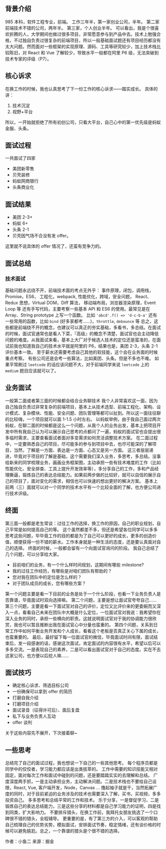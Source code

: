 ## 背景介绍

985 本科，软件工程专业，前端。
工作三年半，第一家创业公司，半年。
第二家前端技术不错的公司，两年半。
第三家，个人创业半年。
可以看出，我是个很喜欢折腾的人，大学期间也做过很多项目，非常愿意参与到产品中去。技术上勉强合格，不过独自负责过很复杂的前端项目，所以一般基础面试题还有项目经历都没有太大问题。然而面对一些框架的实现原理、源码、工具等研究较少，加上技术栈比较陈旧，对 React 和 Vue 了解较少，导致水平一般都在阿里 P6 级，无法突破到技术专家的评级（P7）。

## 核心诉求

在换工作的时候，我也认真思考了下一份工作的核心诉求——踏实成长。
具体的讲：

1. 技术沉淀
2. 视野+平台

所以，一开始就拒绝了所有初创公司，只看大平台，自己心中的第一优先级是蚂蚁金服、头条。

## 面试过程

一共面试了四家

- 美团新零售
- 贝壳装修
- 蚂蚁网商银行
- 头条商业化

## 面试结果

- 美团 2-3+
- 蚂蚁 6+
- 头条 2-1
- 贝壳因气场不合没有发 offer。

这里就不说具体的 offer 情况了，还蛮有竞争力的。

## 面试总结

### 技术面试

基础问题永远绕不开，前端技术面的考点无外乎：
事件原理，闭包，调用栈，Promise，ES6，
工程化，webpack, 性能优化，跨域，安全问题，
React、Redux 思想，Virtual DOM，Diff 算法，
移动端布局，浏览器渲染原理，Event Loop 等
还有手写代码，主要考察一些基本 API 和 ES6 的使用。最常见是在 Array、String prototype 上写一个函数。
比如 `'abcd'.f() => 'd-c-b-a'`
还有一些常用的函数，比如 `bind` (好多家都考……)，`throttle`, `debounce` 等
总之，这些都是前端绕不开的概念，也建议可以真正的夯实基础，多看书，多总结。在面试的时候，面试官通常也是看人下菜，『高级』的概念不清楚，面试官也会主动降低问题的难度。从我面试来看，基本上大厂对于候选人技术的定位还是蛮准的，在面试前我也知道我自己的技术水平就是阿里的 P6，结果也是，美团 2-3，头条 2-1 评价基本一致。
至于薪水还需要考虑自己其他的软技能，这个会在业务面的时候重点考察。
有些公司还是会考一些算法，比如美团、头条。但是不多也不难。
如果平常刷过 `leetcode` 的话应该问题不大，对于前端同学来说 `leetcode` 上的 `medium` 题目应该就可以了。

## 业务面试

一般第二面或者第三面的时候都会结合业务聊技术
我个人非常喜欢这一面，因为自己独自负责过非常复杂的前端项目，基本上从技术选型、前端工程化、架构、设计模式、复杂模块、性能、安全问题、团队管理等都可以扯到。所以这一面往往聊的比较嗨，一个项目就可以面 1-1.5 小时左右。
以蚂蚁举例，由于我自己面过两次蚂蚁，在聊二面的时候都是这么一个问题，从我个人的业务出发，基本上把项目开发中所有我自己认为可以展示自己思考的点都问了一遍，蚂蚁的面试官也会提出很多临时需求，主要查看面试者面对多变需求如何灵活调整技术方案。
在二面过程中，一定要熟悉自己的项目，尽可能多的参与到项目中去，也尽可能深的了解项目，当然，了解是一方面、表达是一方面、心态又是另一方面。
这三者层层递进，毕竟对于项目的了解是基础，这个需要我们深入业务，多思考，多总结。没事给新来的同学梳理业务，画画业务框架图，主动承担一些有技术难度的工作（比如性能优化、安全排查、工具上提升开发效率等），多分享自己的工作，多和产品经理撕逼，锻炼自己的表达总结能力。如果前两步做的比较好，就可以自信的展示自己的项目了，面对变化的需求，相信也可以快速的想出更好的解决方案。
基本上前两（三）面就可以对一个同学的技术水平有一个比较全面的了解，也方便公司进行技术评级。

## 终面

第三面一般都是老生常谈：过往工作的选择，换工作的原因，自己的职业规划，自己平常是如何提高自己的等。
这个虽然都差不多，但还是希望各位同学可以多多思考这些问题，毕毕竟工作的目的都是为了自己可以更好的成长，更多的创造价值，顺便获得一份不错的薪水。工作本身就是一种生活的态度，还是要认真面对自己的选择。
终面的时候，一般都会留有一个向面试官询问的阶段。
我自己总结了几个问题，可以分享给大家。

- 目前咱们的业务，有一个什么样时间规划，这期间有哪些 milestone?
- 我的过往工作经历，有哪些是对咱们团队有帮助的？
- 您对我在团队中的定位是怎么样的？
- 对于团队成员的成长，您有哪些方案？

第一个问题主要是看一下目前的业务是处于一个什么阶段，也看一下业务负责人是否靠谱，毕竟面试时双向选择嘛。
第二个问题，主要是想让面试官夸夸自己……
第三个问题，主要是看一下面试官对自己的评价，定位又比评价来的更委婉而又深入一点，看看自己未来在团队中大概是什么定位，一位面试官对我说：我希望你在深入业务的同时，承担一些横向的职责。这就说明面试官对于我的协调能力很欣赏，我也可以暂且推断出我在面试官心中分量也蛮重的。
第四个问题，关系到日常工作中如何平衡业务开发和个人成长，看看这个老板是否真正关心下属的成长，也蛮重要的。
最后，最好留下每一位面试官的微信，毕竟面试时间有限，面试结束后，发一段感谢的话，感谢这次面试，肯定面试的内容很有水平，希望以后可以多多交流。一是表现自己的素养，二是可以看出面试官对于自己的态度。实在不去这家公司，也方便以后挖人嘛……

## 面试技巧

- 确定核心诉求、筛选目标公司
- 一份确保可以拿到 offer 的简历
- 打磨自我介绍
- 打磨项目介绍
- 面试录音（征得许可后）、面后复盘
- 私下与业务负责人互动
- offer 谈判

关于这些内容先不展开，下次接着聊~

## 一些思考

总结完了自己的面试过程，我也想说一下自己的一些其他思考。
每个程序员都是同学中的佼佼者，学习能力都应该是出类拔萃的。
工作中需要的知识技能又相对固定，面对每次工作和面试中碰到的问题，还是要踏踏实实的去理解和总结。
广度深度两手抓，一是主动承担业务，主动解决问题。二是技术栈也不要给自己设限，React, Vue, 客户端开发，Node，Canvas ... 撸起袖子就是干，当然拓展广度的同时，对于目前紧迫的业务涉及的技术也需要深入了解，买书，买视频，多多投资自己。
多多思考和总结平常的工作和技术。
乐于分享，一是督促学习，二是锻炼自己的表达总结能力，三是这些分享的材料都是自己学习能力的证明，四是找到同类，扩大影响力。
不要排斥猎头，在换工作前，我拜托女朋友挑选了一个口碑很不错的猎头，全程辅导。
更重要的是，有了第三方的介入，可以客观的帮助自己梳理自己的优势劣势，模拟面试，安排面试节奏，稳定情绪，还有谈价格的时候可以避免尴尬。总之，一个靠谱的猎头是个很不错的选择。

作者：小鱼二
来源：掘金
